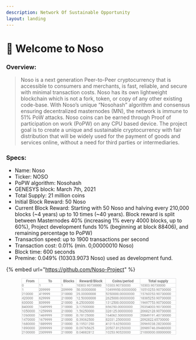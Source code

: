 ```yaml
---
description: Network Of Sustainable Opportunity
layout: landing
---
```


# 👋 Welcome to Noso

### Overview: <a href="#overview" id="overview"></a>

> Noso is a next generation Peer-to-Peer cryptocurrency that is accessible to consumers and merchants, is fast, reliable, and secure with minimal transaction costs. Noso has its own lightweight blockchain which is not a fork, token, or copy of any other existing code-base. With Noso’s unique “Nosohash” algorithm and consensus ensuring decentralized masternodes (MN), the network is immune to 51% PoW attacks. Noso coins can be earned through Proof of participation on work (PoPW) on any CPU based device. The project goal is to create a unique and sustainable cryptocurrency with fair distribution that will be widely used for the payment of goods and services online, without a need for third parties or intermediaries.

### Specs: <a href="#specs" id="specs"></a>

* Name: Noso
* Ticker: NOSO
* PoPW algorithm: Nosohash
* GENESYS block: March 7th, 2021
* Total Supply: 21 million coins
* Initial Block Reward: 50 Noso
* Current Block Reward: Starting with 50 Noso and halving every 210,000 blocks (\~4 years) up to 10 times (\~40 years). Block reward is split between Masternodes 40% (increasing 1% every 4000 blocks, up to 60%), Project development funds 10% (beginning at block 88406), and remaining percentage to PoPW)
* Transaction speed: up to 1900 transactions per second
* Transaction cost: 0.01% (min. 0,00000010 Noso)
* Block time: 600 seconds
* Premine: 0.049% (10303.9073 Noso) used as development fund.

{% embed url="https://github.com/Noso-Project" %}

<figure><img src=".gitbook/assets/productionschedule.png" alt=""><figcaption></figcaption></figure>
